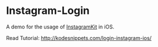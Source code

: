 # Instagram-Login
A demo for the usage of [InstagramKit](https://github.com/shyambhat/InstagramKit) in iOS.

Read Tutorial: http://kodesnippets.com/login-instagram-ios/

